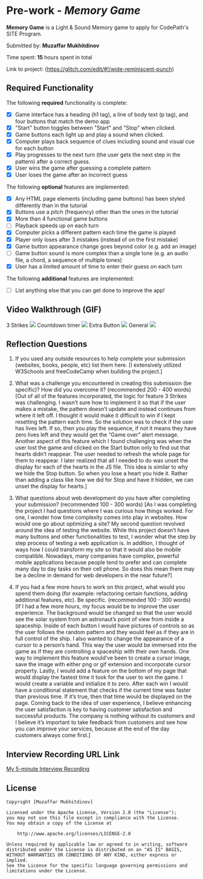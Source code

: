 # Pre-work - *Memory Game*

**Memory Game** is a Light & Sound Memory game to apply for CodePath's SITE Program. 

Submitted by: **Muzaffar Mukhitdinov**

Time spent: **15** hours spent in total

Link to project: (https://glitch.com/edit/#!/wide-reminiscent-punch)

## Required Functionality

The following **required** functionality is complete:

* [X] Game interface has a heading (h1 tag), a line of body text (p tag), and four buttons that match the demo app
* [X] "Start" button toggles between "Start" and "Stop" when clicked. 
* [X] Game buttons each light up and play a sound when clicked. 
* [X] Computer plays back sequence of clues including sound and visual cue for each button
* [X] Play progresses to the next turn (the user gets the next step in the pattern) after a correct guess. 
* [X] User wins the game after guessing a complete pattern
* [X] User loses the game after an incorrect guess

The following **optional** features are implemented:

* [X] Any HTML page elements (including game buttons) has been styled differently than in the tutorial
* [X] Buttons use a pitch (frequency) other than the ones in the tutorial
* [X] More than 4 functional game buttons
* [ ] Playback speeds up on each turn
* [X] Computer picks a different pattern each time the game is played
* [X] Player only loses after 3 mistakes (instead of on the first mistake)
* [X] Game button appearance change goes beyond color (e.g. add an image)
* [ ] Game button sound is more complex than a single tone (e.g. an audio file, a chord, a sequence of multiple tones)
* [X] User has a limited amount of time to enter their guess on each turn

The following **additional** features are implemented:

- [ ] List anything else that you can get done to improve the app!

## Video Walkthrough (GIF)

3 Strikes
![](https://user-images.githubusercontent.com/66290696/161369947-f0e43af5-2b73-48ca-ae0f-5d6de85ae562.gif)
Countdown timer
![](https://user-images.githubusercontent.com/66290696/161369949-9f3ae49d-b62d-4ce4-af47-6c5a55db4525.gif)
Extra Button
![](https://user-images.githubusercontent.com/66290696/161369952-3c8dde90-0747-4da8-8a4f-82104a99795a.gif)
General
![](https://user-images.githubusercontent.com/66290696/161370114-67fb72cd-70d7-40fb-ba96-48b6161b8bb4.gif)

## Reflection Questions
1. If you used any outside resources to help complete your submission (websites, books, people, etc) list them here. 
[I extensively utilized W3Schools and freeCodeCamp when building the project.]

2. What was a challenge you encountered in creating this submission (be specific)? How did you overcome it? (recommended 200 - 400 words) 
[Out of all of the features incorporated, the logic for feature 3 Strikes was challenging. I wasn’t sure how to implement it so that if the user makes a mistake, the pattern doesn’t update and instead continues from where it left off. I thought it would make it difficult to win if I kept resetting the pattern each time. So the solution was to check if the user has lives left. If so, then you play the sequence, if not it means they have zero lives left and they would get the “Game over” alert message. Another aspect of this feature which I found challenging was when the user lost the game and clicked on the Start button only to find out that hearts didn’t reappear. The user needed to refresh the whole page for them to reappear. I later realized that all I needed to do was unset the display for each of the hearts in the JS file. This idea is similar to why we hide the Stop button. So when you lose a heart you hide it. Rather than adding a class like how we did for Stop and have it hidden, we can unset the display for hearts.]

3. What questions about web development do you have after completing your submission? (recommended 100 - 300 words) 
[As I was completing the project I had questions where I was curious how things worked. For one, I wonder how time complexity comes into play in websites. How would one go about optimizing a site? My second question revolved around the idea of testing the website. While this project doesn’t have many buttons and other functionalities to test, I wonder what the step by step process of testing a web application is. In addition, I thought of ways how I could transform my site so that it would also be mobile compatible. Nowadays, many companies have complex, powerful mobile applications because people tend to prefer and can complete many day to day tasks on their cell phone. So does this mean there may be a decline in demand for web developers in the near future?]

4. If you had a few more hours to work on this project, what would you spend them doing (for example: refactoring certain functions, adding additional features, etc). Be specific. (recommended 100 - 300 words) 
[If I had a few more hours, my focus would be to improve the user experience. The background would be changed so that the user would see the solar system from an astronaut’s point of view from inside a spaceship. Inside of each button I would have pictures of controls so as the user follows the random pattern and they would feel as if they are in full control of the ship. I also wanted to change the appearance of a cursor to a person’s hand. This way the user would be immersed into the game as if they are controlling a spaceship with their own hands. One way to implement this feature would’ve been to create a cursor image, save the image with either png or gif extension and incorporate cursor property. Lastly, I would add a feature on the bottom of my page that would display the fastest time it took for the user to win the game. I would create a variable and initialize it to zero. After each win I would have a conditional statement that checks if the current time was faster than previous time. If it’s true, then that time would be displayed on the page. Coming back to the idea of user experience, I believe enhancing the user satisfaction is key to having customer satisfaction and successful products. The company is nothing without its customers and I believe it’s important to take feedback from customers and see how you can improve your services, because at the end of the day customers always come first.]



## Interview Recording URL Link

[My 5-minute Interview Recording](your-link-here)


## License

    Copyright [Muzaffar Mukhitdinov]

    Licensed under the Apache License, Version 2.0 (the "License");
    you may not use this file except in compliance with the License.
    You may obtain a copy of the License at

        http://www.apache.org/licenses/LICENSE-2.0

    Unless required by applicable law or agreed to in writing, software
    distributed under the License is distributed on an "AS IS" BASIS,
    WITHOUT WARRANTIES OR CONDITIONS OF ANY KIND, either express or implied.
    See the License for the specific language governing permissions and
    limitations under the License.
